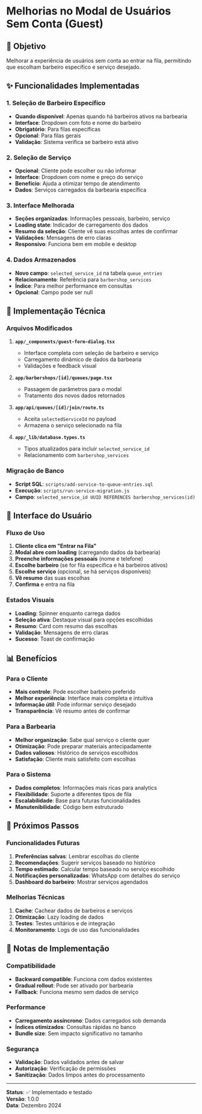 # Melhorias no Modal de Usuários Sem Conta (Guest)

## 🎯 Objetivo
Melhorar a experiência de usuários sem conta ao entrar na fila, permitindo que escolham barbeiro específico e serviço desejado.

## ✨ Funcionalidades Implementadas

### 1. Seleção de Barbeiro Específico
- **Quando disponível**: Apenas quando há barbeiros ativos na barbearia
- **Interface**: Dropdown com foto e nome do barbeiro
- **Obrigatório**: Para filas específicas
- **Opcional**: Para filas gerais
- **Validação**: Sistema verifica se barbeiro está ativo

### 2. Seleção de Serviço
- **Opcional**: Cliente pode escolher ou não informar
- **Interface**: Dropdown com nome e preço do serviço
- **Benefício**: Ajuda a otimizar tempo de atendimento
- **Dados**: Serviços carregados da barbearia específica

### 3. Interface Melhorada
- **Seções organizadas**: Informações pessoais, barbeiro, serviço
- **Loading state**: Indicador de carregamento dos dados
- **Resumo da seleção**: Cliente vê suas escolhas antes de confirmar
- **Validações**: Mensagens de erro claras
- **Responsivo**: Funciona bem em mobile e desktop

### 4. Dados Armazenados
- **Novo campo**: `selected_service_id` na tabela `queue_entries`
- **Relacionamento**: Referência para `barbershop_services`
- **Índice**: Para melhor performance em consultas
- **Opcional**: Campo pode ser null

## 🔧 Implementação Técnica

### Arquivos Modificados
1. **`app/_components/guest-form-dialog.tsx`**
   - Interface completa com seleção de barbeiro e serviço
   - Carregamento dinâmico de dados da barbearia
   - Validações e feedback visual

2. **`app/barbershops/[id]/queues/page.tsx`**
   - Passagem de parâmetros para o modal
   - Tratamento dos novos dados retornados

3. **`app/api/queues/[id]/join/route.ts`**
   - Aceita `selectedServiceId` no payload
   - Armazena o serviço selecionado na fila

4. **`app/_lib/database.types.ts`**
   - Tipos atualizados para incluir `selected_service_id`
   - Relacionamento com `barbershop_services`

### Migração de Banco
- **Script SQL**: `scripts/add-service-to-queue-entries.sql`
- **Execução**: `scripts/run-service-migration.js`
- **Campo**: `selected_service_id UUID REFERENCES barbershop_services(id)`

## 🎨 Interface do Usuário

### Fluxo de Uso
1. **Cliente clica em "Entrar na Fila"**
2. **Modal abre com loading** (carregando dados da barbearia)
3. **Preenche informações pessoais** (nome e telefone)
4. **Escolhe barbeiro** (se for fila específica e há barbeiros ativos)
5. **Escolhe serviço** (opcional, se há serviços disponíveis)
6. **Vê resumo** das suas escolhas
7. **Confirma** e entra na fila

### Estados Visuais
- **Loading**: Spinner enquanto carrega dados
- **Seleção ativa**: Destaque visual para opções escolhidas
- **Resumo**: Card com resumo das escolhas
- **Validação**: Mensagens de erro claras
- **Sucesso**: Toast de confirmação

## 📊 Benefícios

### Para o Cliente
- **Mais controle**: Pode escolher barbeiro preferido
- **Melhor experiência**: Interface mais completa e intuitiva
- **Informação útil**: Pode informar serviço desejado
- **Transparência**: Vê resumo antes de confirmar

### Para a Barbearia
- **Melhor organização**: Sabe qual serviço o cliente quer
- **Otimização**: Pode preparar materiais antecipadamente
- **Dados valiosos**: Histórico de serviços escolhidos
- **Satisfação**: Cliente mais satisfeito com escolhas

### Para o Sistema
- **Dados completos**: Informações mais ricas para analytics
- **Flexibilidade**: Suporte a diferentes tipos de fila
- **Escalabilidade**: Base para futuras funcionalidades
- **Manutenibilidade**: Código bem estruturado

## 🚀 Próximos Passos

### Funcionalidades Futuras
1. **Preferências salvas**: Lembrar escolhas do cliente
2. **Recomendações**: Sugerir serviços baseado no histórico
3. **Tempo estimado**: Calcular tempo baseado no serviço escolhido
4. **Notificações personalizadas**: WhatsApp com detalhes do serviço
5. **Dashboard do barbeiro**: Mostrar serviços agendados

### Melhorias Técnicas
1. **Cache**: Cachear dados de barbeiros e serviços
2. **Otimização**: Lazy loading de dados
3. **Testes**: Testes unitários e de integração
4. **Monitoramento**: Logs de uso das funcionalidades

## 📝 Notas de Implementação

### Compatibilidade
- **Backward compatible**: Funciona com dados existentes
- **Gradual rollout**: Pode ser ativado por barbearia
- **Fallback**: Funciona mesmo sem dados de serviço

### Performance
- **Carregamento assíncrono**: Dados carregados sob demanda
- **Índices otimizados**: Consultas rápidas no banco
- **Bundle size**: Sem impacto significativo no tamanho

### Segurança
- **Validação**: Dados validados antes de salvar
- **Autorização**: Verificação de permissões
- **Sanitização**: Dados limpos antes do processamento

---

**Status**: ✅ Implementado e testado  
**Versão**: 1.0.0  
**Data**: Dezembro 2024 